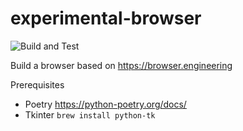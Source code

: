 # experimental-browser
![Build and Test](https://github.com/Tadwork/experimental-browser/actions/workflows/main.yml/badge.svg)

Build a browser based on <https://browser.engineering>

Prerequisites

- Poetry <https://python-poetry.org/docs/>
- Tkinter `brew install python-tk`
